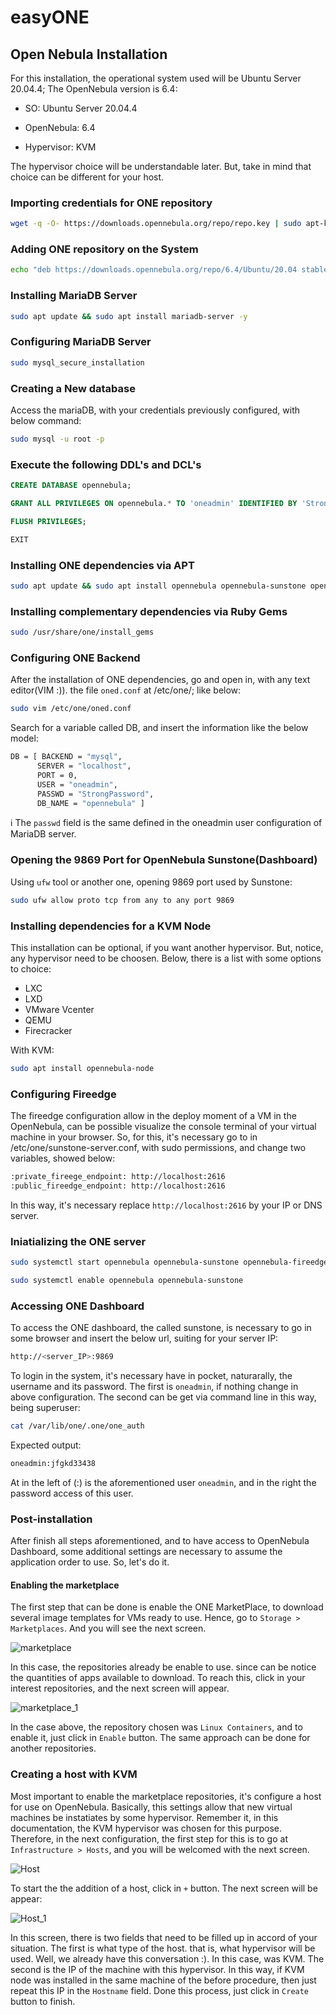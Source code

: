 # easyONE

## Open Nebula Installation
For this installation, the operational system used will be Ubuntu Server 20.04.4; The OpenNebula version is 6.4:

- SO: Ubuntu Server 20.04.4

- OpenNebula: 6.4

- Hypervisor: KVM

The hypervisor choice will be understandable later. But, take in mind that choice can be different for your host.

### Importing credentials for ONE repository
```bash
wget -q -O- https://downloads.opennebula.org/repo/repo.key | sudo apt-key add -
```

### Adding ONE repository on the System
```bash
echo "deb https://downloads.opennebula.org/repo/6.4/Ubuntu/20.04 stable opennebula" | sudo tee /etc/apt/sources.list.d/opennebula.list
```

### Installing MariaDB Server
```bash
sudo apt update && sudo apt install mariadb-server -y
```

### Configuring MariaDB Server
```bash
sudo mysql_secure_installation
```

### Creating a New database
Access the mariaDB, with your credentials previously configured, with below command:
```bash
sudo mysql -u root -p
```

### Execute the following DDL's and DCL's
```sql
CREATE DATABASE opennebula;
```

```sql
GRANT ALL PRIVILEGES ON opennebula.* TO 'oneadmin' IDENTIFIED BY 'StrongPassword';
```

```sql
FLUSH PRIVILEGES;
```

```sql
EXIT
```

### Installing ONE dependencies via APT
```bash
sudo apt update && sudo apt install opennebula opennebula-sunstone opennebula-gate opennebula-flow opennebula-fireedge opennebula-provision -y
```

### Installing complementary dependencies via Ruby Gems
```bash
sudo /usr/share/one/install_gems
```

### Configuring ONE Backend
After the installation of ONE dependencies, go and open in, with any text editor(VIM :)). the file `oned.conf` at /etc/one/; like below:
```bash
sudo vim /etc/one/oned.conf
```

Search for a variable called DB, and insert the information like the below model:
```bash
DB = [ BACKEND = "mysql",
      SERVER = "localhost",
      PORT = 0,
      USER = "oneadmin",
      PASSWD = "StrongPassword",
      DB_NAME = "opennebula" ]
```

:information_source: The `passwd` field is the same defined in the oneadmin user configuration of MariaDB server.

### Opening the 9869 Port for OpenNebula Sunstone(Dashboard)
Using `ufw` tool or another one, opening 9869 port used by Sunstone:
```bash
sudo ufw allow proto tcp from any to any port 9869
```

### Installing dependencies for a KVM Node
This installation can be optional, if you want another hypervisor. But, notice, any hypervisor need to be choosen. Below, there is a list with some options to choice:
- LXC
- LXD
- VMware Vcenter
- QEMU
- Firecracker

With KVM:
```bash
sudo apt install opennebula-node
```

### Configuring Fireedge
The fireedge configuration allow in the deploy moment of a VM in the OpenNebula, can be possible visualize the console terminal of your virtual machine in your browser. So, for this, it's necessary go to in /etc/one/sunstone-server.conf, with sudo permissions, and change two variables, showed below:

```bash
:private_fireege_endpoint: http://localhost:2616
:public_fireedge_endpoint: http://localhost:2616
```
In this way, it's necessary replace `http://localhost:2616` by your IP or DNS server.


### Iniatializing the ONE server
```bash
sudo systemctl start opennebula opennebula-sunstone opennebula-fireedge opennebula-flow
```

```bash
sudo systemctl enable opennebula opennebula-sunstone
```

### Accessing ONE Dashboard
To access the ONE dashboard, the called sunstone, is necessary to go in some browser and insert the below url, suiting for your server IP:
```bash
http://<server_IP>:9869
```
To login in the system, it's necessary have in pocket, naturarally, the username and its password. The first is `oneadmin`, if nothing change in above configuration. The second can be get via command line in this way, being superuser:

```bash
cat /var/lib/one/.one/one_auth
```

Expected output:
```bash
oneadmin:jfgkd33438
```

At in the left of (:) is the aforementioned user `oneadmin`, and in the right the password access of this user.

### Post-installation
After finish all steps aforementioned, and to have access to OpenNebula Dashboard, some additional settings are necessary to assume the application order to use. So, let's do it.

#### Enabling the marketplace
The first step that can be done is enable the ONE MarketPlace, to download several image templates for VMs ready to use. Hence, go to `Storage > Marketplaces`. And you will see the next screen.

![marketplace](https://raw.githubusercontent.com/claudio966/easyONE/master/images/github_1.png)

In this case, the repositories already be enable to use. since can be notice the quantities of apps available to download. To reach this, click in your interest repositories, and the next screen will appear.

![marketplace_1](https://raw.githubusercontent.com/claudio966/easyONE/master/images/github_2.png)

In the case above, the repository chosen was `Linux Containers`, and to enable it, just click in `Enable` button. The same approach can be done for another repositories.

### Creating a host with KVM
Most important to enable the marketplace repositories, it's configure a host for use on OpenNebula. Basically, this settings allow that new virtual machines be instatiates by some hypervisor. Remember it, in this documentation, the KVM hypervisor was chosen for this purpose. Therefore, in the next configuration, the first step for this is to go at `Infrastructure > Hosts`, and you will be welcomed with the next screen.

![Host](https://raw.githubusercontent.com/claudio966/easyONE/master/images/github_3.png)

To start the the addition of a host, click in `+` button. The next screen will be appear:

![Host_1](https://raw.githubusercontent.com/claudio966/easyONE/master/images/github_4.png)

In this screen, there is two fields that need to be filled up in accord of your situation. The first is what type of the host. that is, what hypervisor will be used. Well, we already have this conversation :). In this case, was KVM. The second is the IP of the machine with this hypervisor. In this way, if KVM node was installed in the same machine of the before procedure, then just repeat this IP in the `Hostname` field. Done this process, just click in `Create` button to finish.



